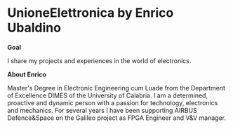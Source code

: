 # UnioneElettronica by Enrico Ubaldino

**Goal**

I share my projects and experiences in the world of electronics.

**About Enrico**

Master's Degree in Electronic Engineering cum Luade from the Department of Excellence DIMES of the University of Calabria.
I am a determined, proactive and dynamic person with a passion for technology, electronics and mechanics.
For several years I have been supporting AIRBUS Defence&Space on the Galileo project as FPGA Engineer and V&V manager.